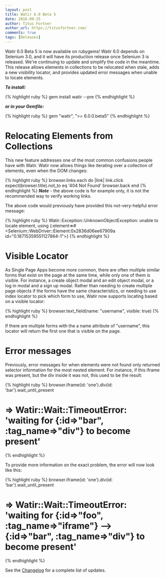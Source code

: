 ```yaml
---
layout: post
title: Watir 6.0 Beta 5
date: 2016-09-25
author: Titus Fortner
author_url: https://titusfortner.com/
comments: true
tags: [Releases]
---
```


Watir 6.0 Beta 5 is now available on rubygems! Watir 6.0 depends on
Selenium 3.0, and it will have its production release once Selenium 3 is 
released. We're continuing to update and simplify the code in the meantime. 
This release allows elements in collections to be relocated when stale, 
adds a new visibility locator, and provides updated error messages when 
unable to locate elements.

<!--more-->

***To install:***

{% highlight ruby %}
gem install watir --pre
{% endhighlight %}

***or in your Gemfile:*** 

{% highlight ruby %}
gem "watir", ">= 6.0.0.beta5"
{% endhighlight %}

# Relocating Elements from Collections

This new feature addresses one of the most common confusions
people have with Watir. Watir now allows things like iterating over a 
collection of elements, even when the DOM changes:

{% highlight ruby %}
browser.links.each do |link|
  link.click
  expect(browser.title).not_to eq '404 Not Found'
  browser.back
end
{% endhighlight %}
***Note*** - the above code is for example only, it is not the recommended
way to verify working links. 

The above code would previously have provided this not-very-helpful
error message:

{% highlight ruby %}
Watir::Exception::UnknownObjectException: unable to locate element, using {:element=>#<Selenium::WebDriver::Element:0x2836d06ee67909a id="0.18715359551127864-1">}
{% endhighlight %}

# Visible Locator

As Single Page Apps become more common, there are often multiple
similar forms that exist on the page at the same time, while only one of
them is visible. For instance, a create object modal and an edit object
modal, or a log in modal and a sign up modal. Rather than needing to 
create multiple page objects if the forms have the same characteristics,
or needing to use index locator to pick which form to use, Watir now 
supports locating based on a visible locator:

{% highlight ruby %}
browser.text_field(name: "username", visible: true)
{% endhighlight %}

If there are multiple forms with the a name attribute of "username", this
locator will return the first one that is visible on the page.

# Error messages
Previously, error messages for when elements were not found only returned
selector information for the most nested element. For instance, if this
iframe was present, but the div inside it was not, this used to be the result:

{% highlight ruby %}
browser.iframe(id: 'one').div(id: 'bar').wait_until_present
# => Watir::Wait::TimeoutError: 'waiting for {:id=>"bar", :tag_name=>"div"} to become present'
{% endhighlight %}

To provide more information on the exact problem, the error will now look
like this:

{% highlight ruby %}
browser.iframe(id: 'one').div(id: 'bar').wait_until_present
# => Watir::Wait::TimeoutError: 'waiting for {:id=>"foo", :tag_name=>"iframe"} --> {:id=>"bar", :tag_name=>"div"} to become present'
{% endhighlight %}

See the [Changelog](https://github.com/watir/watir/blob/main/CHANGES.md) 
for a complete list of updates.
